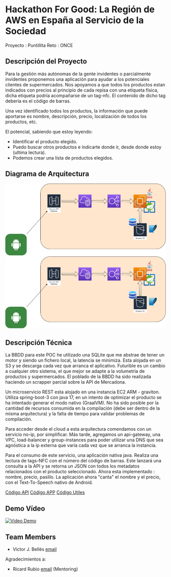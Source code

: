 # Hackathon For Good: La Región de AWS en España al Servicio de la Sociedad

Proyecto : Puntillita
Reto : ONCE

## Descripción del Proyecto

Para la gestión más autónomas de la gente invidentes o parcialmente invidentes proponemos una aplicación para ayudar a los potenciales clientes de supermercados. Nos apoyamos a que todos los productos estan indicados con precios al principio de cada repisa con una etiqueta física, dicha etiqueta podría acompañarse de un tag-nfc. El contenido de dicho tag debería es el código de barras. 

Una vez identificado todos los productos, la información que puede aportarse es nombre, descripción, precio, localización de todos los productos, etc. 

El potencial, sabiendo que estoy leyendo: 
 - Identificar el producto elegido.
 - Puedo buscar otros productos e indicarte donde ir, desde donde estoy (ultima lectura).
 - Podemos crear una lista de productos elegidos.

## Diagrama de Arquitectura
[![Arquitectura](https://github.com/CSEHackathonAWS/hack4good-puntillita/blob/main/arq.jpg)](https://github.com/CSEHackathonAWS/hack4good-puntillita/blob/main/arq.jpg)
![Arquitectura](arq.jpg)
## Descripción Técnica

La BBDD para este POC he utilizado una SQLite que me abstrae de tener un motor y siendo un fichero local, la latencia se minimiza. Esta alojada en un S3 y se descarga cada vez que arranca el aplicativo. Futurible es un cambio a cualquier otro sistema, el que mejor se adapte a la volumetría de productos y supermercados. El poblado de la BBDD ha sido realizada haciendo un scrapper parcial sobre la API de Mercadona.

Un microservicio REST esta alojado en una instancia EC2 ARM - graviton. Utiliza spring-boot-3 con java 17, en un intento de optimizar el producto se ha intentado generar el modo nativo (GraalVM). No ha sido posible por la cantidad de recursos consumida en la compilación (debe ser dentro de la misma arquitectura) y la falta de tiempo para validar problemas de compilación. 

Para acceder desde el cloud a esta arquitectura comendamos con un servicio no-ip, por simplificar. Más tarde, agregamos un api-gateway, una VPC, load-balancer y group-instances para poder utilizar una DNS que sea agnóstica a la ip externa que varía cada vez que se arranca la instancia.

Para el consumo de este servicio, una aplicación nativa java. Realiza una lectura de tags-NFC con el número del código de barras. Este lanzará una consulta a la API y se retorna un JSON con todos los metadatos relacionados con el producto seleccionado. Ahora esta implementado : nombre, precio, pasillo. La aplicación ahora "canta" el nombre y el precio, con el Text-To-Speech nativo de Android.

[Código API](https://github.com/CSEHackathonAWS/puntillita-api)
[Código APP](https://github.com/CSEHackathonAWS/puntillita-app)
[Código Utiles](https://github.com/CSEHackathonAWS/puntillita-tools)

## Demo Vídeo

[![Video Demo](https://img.youtube.com/vi/XXX/0.jpg)](https://www.youtube.com/watch?v=XX)


## Team Members
- Víctor J. Bellés [email](mailto:victor-juan.belles@soprasteria.com)

Agradecimientos a:
- Ricard Rubio [email](mailto:ricard.rubio@soprasteria.com) (Mentoring)
